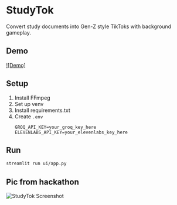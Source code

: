 # StudyTok

Convert study documents into Gen-Z style TikToks with background gameplay.

## Demo

[![Demo]](https://raw.githubusercontent.com/kyan-yang/StudyTok/main/assets/media/StudyTokDemo.mp4)

## Setup

1. Install FFmpeg
2. Set up venv
3. Install requirements.txt
4. Create `.env`
   ```
   GROQ_API_KEY=your_groq_key_here
   ELEVENLABS_API_KEY=your_elevenlabs_key_here
   ```

## Run

```bash
streamlit run ui/app.py
```

## Pic from hackathon
![StudyTok Screenshot](https://raw.githubusercontent.com/kyan-yang/StudyTok/main/assets/media/StudyTokPic.JPEG)